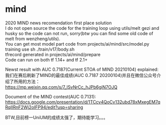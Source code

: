 # mind  
2020 MIND news recomendation first place solution  
I do not open source the code for the training loop using utils/melt gezi and husky so the code can not run, sorry(btw you can find some old code of melt from wenzheng/utils).  
You can get most model part code from projects/ai/mind/src/model.py   
training use sh ./train/v17/body.sh  
tfrecord generated in projects/ai/mind/prepare    
Code can run on both tf 1.14+ and tf 2.1+   

Newst result with AUC 0.7187(Current STOA of MIND 20210104) explained:  
我们在赛后刷新了MIND的最佳成绩(AUC 0.7187 20200104)并且在微信公众号介绍了所用的方法：  
https://mp.weixin.qq.com/s/7_lSvNrCc_hJPb6giN7OJQ  

Document of the MIND contest(AUC 0.7131):   
https://docs.google.com/presentation/d/1TCcv4QoCv132ubd78xMxegEM7qRqIIRnF2Wj2oIFP94/edit?usp=sharing     

BTW,目前榜一UniUM的成绩太强了，期待能学习。。。
